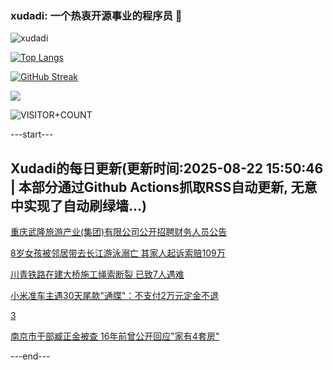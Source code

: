 ### xudadi: 一个热衷开源事业的程序员 👋

![xudadi](https://github-readme-stats-git-masterorgs-github-readme-stats-team.vercel.app/api?username=xudadi)

[![Top Langs](https://github-readme-stats.vercel.app/api/top-langs/?username=xudadi)](https://github.com/anuraghazra/github-readme-stats)

[![GitHub Streak](https://streak-stats.demolab.com?user=xudadi&locale=zh_Hans)](https://git.io/streak-stats)

![](https://raw.githubusercontent.com/xudadi/xudadi/main/assets/github-contribution-grid-snake.svg)

![VISITOR+COUNT](https://komarev.com/ghpvc/?username=xudadi&label=VISITOR+COUNT)


---start---

## Xudadi的每日更新(更新时间:2025-08-22 15:50:46 | 本部分通过Github Actions抓取RSS自动更新, 无意中实现了自动刷绿墙...)

[重庆武隆旅游产业(集团)有限公司公开招聘财务人员公告](https://www.gongkaoleida.com/article/2581045)

[8岁女孩被邻居带去长江游泳溺亡 其家人起诉索赔109万](https://m.163.com/news/article/K7IJ5TN705561G0D.html)

[川青铁路在建大桥施工绳索断裂 已致7人遇难](https://m.163.com/news/article/K7IBS0BA0001899O.html)

[小米准车主遇30天尾款"通牒"：不支付2万元定金不退](https://m.163.com/news/article/K7IGQF4G0511U82T.html)

[3](https://m.163.com/touch/news/sub/domestic)

[南京市干部臧正金被查 16年前曾公开回应"家有4套房"](https://m.163.com/news/article/K7IG37OT0534A4SC.html)

---end---
